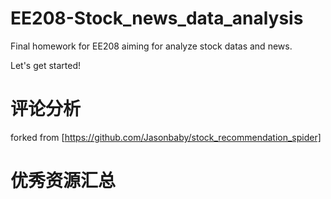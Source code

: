 # EE208-Stock_news_data_analysis
Final homework for EE208 aiming for analyze stock datas and news.

Let's get started!

# 评论分析
forked from [https://github.com/Jasonbaby/stock_recommendation_spider]

# 优秀资源汇总
